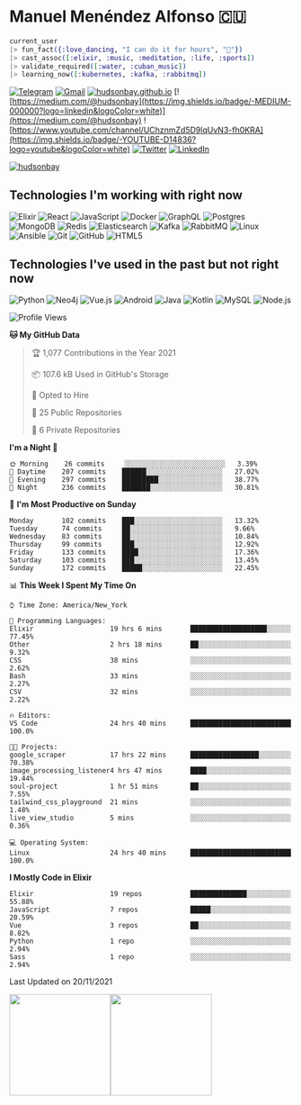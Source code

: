 # Manuel Menéndez Alfonso 🇨🇺

```Elixir
current_user
|> fun_fact({:love_dancing, "I can do it for hours", "🕺"})
|> cast_assoc([:elixir, :music, :meditation, :life, :sports])
|> validate_required([:water, :cuban_music])
|> learning_now([:kubernetes, :kafka, :rabbitmq])
```


[![Telegram](https://img.shields.io/badge/-TELEGRAM-2CA5E0?logo=telegram&logoColor=white)](https://t.me/manuelmenendez) [![Gmail](https://img.shields.io/badge/-GMAIL-D14836?logo=gmail&logoColor=white)](mailto:manuelmenendezalfonso@gmail.com) [![hudsonbay.github.io](https://img.shields.io/badge/-HUDSONBAY.GITHUB.IO-000000)](https://hudsonbay.github.io/) [![https://medium.com/@hudsonbay](https://img.shields.io/badge/-MEDIUM-000000?logo=linkedin&logoColor=white)](https://medium.com/@hudsonbay) ![https://www.youtube.com/channel/UChznmZd5D9lqUvN3-fh0KRA](https://img.shields.io/badge/-YOUTUBE-D14836?logo=youtube&logoColor=white) [![Twitter](https://img.shields.io/badge/-TWITTER-0077B5?logo=twitter&logoColor=white)](https://www.twitter.com/manuelm662) [![LinkedIn](https://img.shields.io/badge/-LINKEDIN-3177C6?logo=linkedin&logoColor=white)](https://www.linkedin.com/in/manuel-menendez-alfonso)

[![hudsonbay](https://github-profile-trophy.vercel.app/?username=hudsonbay)](https://github.com/ryo-ma/github-profile-trophy)

## Technologies I'm working with right now

![Elixir](https://img.shields.io/badge/-Elixir-000000?style=flat&logo=Elixir&logoColor=purple) ![React](https://img.shields.io/badge/-React-000000?style=flat&logo=react) ![JavaScript](https://img.shields.io/badge/-JavaScript-000000?style=flat&logo=javascript) ![Docker](https://img.shields.io/badge/-Docker-000000?style=flat&logo=docker) ![GraphQL](https://img.shields.io/badge/-GraphQL-000000?style=flat&logo=graphql&logoColor=red) ![Postgres](https://img.shields.io/badge/-Postgres-000000?style=flat&logo=Postgresql&logoColor=blue) ![MongoDB](https://img.shields.io/badge/-MongoDB-000000?style=flat&logo=mongodb&logoColor=green) ![Redis](https://img.shields.io/badge/-Redis-000000?style=flat&logo=redis) ![Elasticsearch](https://img.shields.io/badge/-Elasticsearch-000000?style=flat&logo=elasticsearch) ![Kafka](https://img.shields.io/badge/-Kafka-000000?style=flat&logo=apache-kafka) ![RabbitMQ](https://img.shields.io/badge/-RabbitMQ-000000?style=flat&logo=rabbitmq) ![Linux](https://img.shields.io/badge/-Linux-000000?style=flat&logo=linux&logoColor=FCC624) ![Ansible](https://img.shields.io/badge/-Ansible-000000?style=flat&logo=Ansible) ![Git](https://img.shields.io/badge/-Git-000000?style=flat&logo=git&logoColor=F05032) ![GitHub](https://img.shields.io/badge/-GitHub-000000?style=flat&logo=github&logoColor=FFFFFF) ![HTML5](https://img.shields.io/badge/-HTML5-000000?style=flat&logo=HTML5) 

## Technologies I've used in the past but not right now

![Python](https://img.shields.io/badge/-Python-000000?style=flat&logo=python) ![Neo4j](https://img.shields.io/badge/-Neo4j-000000?style=flat&logo=neo4j) ![Vue.js](https://img.shields.io/badge/-Vue.js-000000?style=flat&logo=vue.js&logoColor=339933) ![Android](https://img.shields.io/badge/-Android-000000?style=flat&logo=Android) ![Java](https://img.shields.io/badge/-Java-000000?style=flat&logo=Java&logoColor=007396) ![Kotlin](https://img.shields.io/badge/-KOTLIN-000000?style=flat&logo=KOTLIN) ![MySQL](https://img.shields.io/badge/-MySQL-000000?style=flat&logo=MySQL) ![Node.js](https://img.shields.io/badge/-Node.js-000000?style=flat&logo=node.js&logoColor=339933)

<!--START_SECTION:waka-->
![Profile Views](http://img.shields.io/badge/Profile%20Views-0-blue)

**🐱 My GitHub Data** 

> 🏆 1,077 Contributions in the Year 2021
 > 
> 📦 107.6 kB Used in GitHub's Storage 
 > 
> 💼 Opted to Hire
 > 
> 📜 25 Public Repositories 
 > 
> 🔑 6 Private Repositories  
 > 
**I'm a Night 🦉** 

```text
🌞 Morning    26 commits     ░░░░░░░░░░░░░░░░░░░░░░░░░   3.39% 
🌆 Daytime    207 commits    ██████░░░░░░░░░░░░░░░░░░░   27.02% 
🌃 Evening    297 commits    █████████░░░░░░░░░░░░░░░░   38.77% 
🌙 Night      236 commits    ███████░░░░░░░░░░░░░░░░░░   30.81%

```
📅 **I'm Most Productive on Sunday** 

```text
Monday       102 commits    ███░░░░░░░░░░░░░░░░░░░░░░   13.32% 
Tuesday      74 commits     ██░░░░░░░░░░░░░░░░░░░░░░░   9.66% 
Wednesday    83 commits     ██░░░░░░░░░░░░░░░░░░░░░░░   10.84% 
Thursday     99 commits     ███░░░░░░░░░░░░░░░░░░░░░░   12.92% 
Friday       133 commits    ████░░░░░░░░░░░░░░░░░░░░░   17.36% 
Saturday     103 commits    ███░░░░░░░░░░░░░░░░░░░░░░   13.45% 
Sunday       172 commits    █████░░░░░░░░░░░░░░░░░░░░   22.45%

```


📊 **This Week I Spent My Time On** 

```text
⌚︎ Time Zone: America/New_York

💬 Programming Languages: 
Elixir                   19 hrs 6 mins       ███████████████████░░░░░░   77.45% 
Other                    2 hrs 18 mins       ██░░░░░░░░░░░░░░░░░░░░░░░   9.32% 
CSS                      38 mins             ░░░░░░░░░░░░░░░░░░░░░░░░░   2.62% 
Bash                     33 mins             ░░░░░░░░░░░░░░░░░░░░░░░░░   2.27% 
CSV                      32 mins             ░░░░░░░░░░░░░░░░░░░░░░░░░   2.22%

🔥 Editors: 
VS Code                  24 hrs 40 mins      █████████████████████████   100.0%

🐱‍💻 Projects: 
google_scraper           17 hrs 22 mins      █████████████████░░░░░░░░   70.38% 
image_processing_listener4 hrs 47 mins       ████░░░░░░░░░░░░░░░░░░░░░   19.44% 
soul-project             1 hr 51 mins        ██░░░░░░░░░░░░░░░░░░░░░░░   7.55% 
tailwind_css_playground  21 mins             ░░░░░░░░░░░░░░░░░░░░░░░░░   1.48% 
live_view_studio         5 mins              ░░░░░░░░░░░░░░░░░░░░░░░░░   0.36%

💻 Operating System: 
Linux                    24 hrs 40 mins      █████████████████████████   100.0%

```

**I Mostly Code in Elixir** 

```text
Elixir                   19 repos            ██████████████░░░░░░░░░░░   55.88% 
JavaScript               7 repos             █████░░░░░░░░░░░░░░░░░░░░   20.59% 
Vue                      3 repos             ██░░░░░░░░░░░░░░░░░░░░░░░   8.82% 
Python                   1 repo              ░░░░░░░░░░░░░░░░░░░░░░░░░   2.94% 
Sass                     1 repo              ░░░░░░░░░░░░░░░░░░░░░░░░░   2.94%

```



 Last Updated on 20/11/2021
<!--END_SECTION:waka-->

[<img height="180em" src="https://github-readme-stats.vercel.app/api?username=hudsonbay&amp;show_icons=true&amp;theme=merko&amp;include_all_commits=true&amp;count_private=true" class="jop-noMdConv">](https://github.com/hudsonbay)[<img height="180em" src="https://github-readme-stats.vercel.app/api/top-langs/?username=hudsonbay&amp;layout=compact&amp;langs_count=10&amp;theme=merko" class="jop-noMdConv">](https://github.com/hudsonbay)
